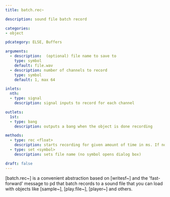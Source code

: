 ```yaml
---
title: batch.rec~

description: sound file batch record

categories:
- object

pdcategory: ELSE, Buffers

arguments:
  - description:  (optional) file name to save to
    type: symbol
    default: file.wav
  - description: number of channels to record
    type: symbol
    default: 1, max 64

inlets:
  nth:
  - type: signal
    description: signal inputs to record for each channel

outlets:
  1st:
  - type: bang
    description: outputs a bang when the object is done recording

methods:
  - type: rec <float>
    description: starts recording for given amount of time in ms. If no float is given, the last set value is used
  - type: set <symbol>
    description: sets file name (no symbol opens dialog box)

draft: false
---
```


[batch.rec~] is a convenient abstraction based on [writesf~] and the 'fast-forward' message to pd that batch records to a sound file that you can load with objects like [sample~], [play.file~], [player~] and others.
